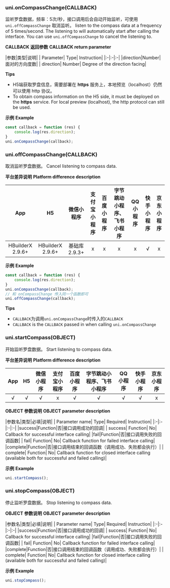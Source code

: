 ### uni.onCompassChange(CALLBACK)
监听罗盘数据，频率：5次/秒，接口调用后会自动开始监听，可使用 ``uni.offCompassChange`` 取消监听。
listen to the compass data at a frequency of 5 times/second. The listening to will automatically start after calling the interface. You can use `uni.offCompassChange` to cancel the listening to.

**CALLBACK 返回参数**
**CALLBACK return parameter**

|参数|类型|说明|
| Parameter| Type| Instruction|
|:-|:-|:-|
|direction|Number|面对的方向度数|
| direction| Number| Degree of the direction facing|

**Tips**
- H5端获取罗盘信息，需要部署在 **https** 服务上，本地预览（localhost）仍然可以使用 http 协议。
- To obtain compass information on the H5 side, it must be deployed on the **https** service. For local preview (localhost), the http protocol can still be used.

**示例**
**Example**

```javascript
const callback = function (res) {
	console.log(res.direction);
}
uni.onCompassChange(callback);
```

### uni.offCompassChange(CALLBACK)
取消监听罗盘数据。
Cancel listening to compass data.

**平台差异说明**
**Platform difference description**

|App|H5|微信小程序|支付宝小程序|百度小程序|字节跳动小程序、飞书小程序|QQ小程序|快手小程序|京东小程序|
|:-:|:-:|:-:|:-:|:-:|:-:|:-:|:-:|:-:|
|HBuilderX 2.9.6+|HBuilderX 2.9.6+|基础库 2.9.3+|x|x|x|x|√|x|

**示例**
**Example**
```javascript
const callback = function (res) {
	console.log(res.direction);
}
uni.onCompassChange(callback);
// 和 onCompassChange 传入同一个函数即可
uni.offCompassChange(callback);
```

**Tips**
- `CALLBACK`为调用`uni.onCompassChange`时传入的`CALLBACK`
- `CALLBACK` is the `CALLBACK` passed in when calling `uni.onCompassChange`

### uni.startCompass(OBJECT)
开始监听罗盘数据。
Start listening to compass data.

**平台差异说明**
**Platform difference description**

|App|H5|微信小程序|支付宝小程序|百度小程序|字节跳动小程序、飞书小程序|QQ小程序|快手小程序|京东小程序|
|:-:|:-:|:-:|:-:|:-:|:-:|:-:|:-:|:-:|
|√|√|√|x|√|√|√|√|x|

**OBJECT 参数说明**
**OBJECT parameter description**

|参数名|类型|必填|说明|
| Parameter name| Type| Required| Instruction|
|:-|:-|:-|:-|
|success|Function|否|接口调用成功的回调|
| success| Function| No| Callback for successful interface calling|
|fail|Function|否|接口调用失败的回调函数|
| fail| Function| No| Callback function for failed interface calling|
|complete|Function|否|接口调用结束的回调函数（调用成功、失败都会执行）|
| complete| Function| No| Callback function for closed interface calling (available both for successful and failed calling)|

**示例**
**Example**

```javascript
uni.startCompass();
```

### uni.stopCompass(OBJECT)
停止监听罗盘数据。
Stop listening to compass data.

**OBJECT 参数说明**
**OBJECT parameter description**

|参数名|类型|必填|说明|
| Parameter name| Type| Required| Instruction|
|:-|:-|:-|:-|
|success|Function|否|接口调用成功的回调|
| success| Function| No| Callback for successful interface calling|
|fail|Function|否|接口调用失败的回调函数|
| fail| Function| No| Callback function for failed interface calling|
|complete|Function|否|接口调用结束的回调函数（调用成功、失败都会执行）|
| complete| Function| No| Callback function for closed interface calling (available both for successful and failed calling)|

**示例**
**Example**

```javascript
uni.stopCompass();
```
